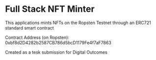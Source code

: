 # Full Stack NFT Minter

This applications mints NFTs on the Ropsten Testnet through an ERC721 standard smart contract

Contract Address (on Ropsten): 0xbf8d2D4282b2587CB786d5bcD1179Fe4f7aF7863

Created as a tesk submission for Digital Outcomes
